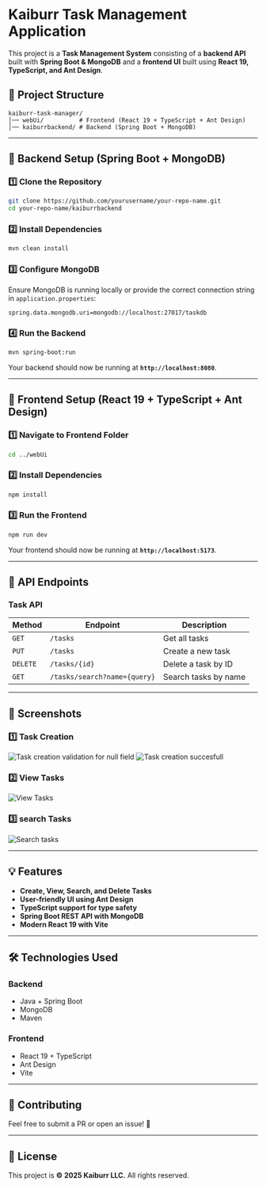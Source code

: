 # Kaiburr Task Management Application

This project is a **Task Management System** consisting of a **backend API** built with **Spring Boot & MongoDB** and a **frontend UI** built using **React 19, TypeScript, and Ant Design**.

## 📁 Project Structure

```
kaiburr-task-manager/
│── webUi/          # Frontend (React 19 + TypeScript + Ant Design)
│── kaiburrbackend/ # Backend (Spring Boot + MongoDB)
```

---

## 🚀 Backend Setup (Spring Boot + MongoDB)

### **1️⃣ Clone the Repository**
```sh
git clone https://github.com/yourusername/your-repo-name.git
cd your-repo-name/kaiburrbackend
```

### **2️⃣ Install Dependencies**
```sh
mvn clean install
```

### **3️⃣ Configure MongoDB**
Ensure MongoDB is running locally or provide the correct connection string in `application.properties`:
```properties
spring.data.mongodb.uri=mongodb://localhost:27017/taskdb
```

### **4️⃣ Run the Backend**
```sh
mvn spring-boot:run
```
Your backend should now be running at **`http://localhost:8080`**.

---

## 🎨 Frontend Setup (React 19 + TypeScript + Ant Design)

### **1️⃣ Navigate to Frontend Folder**
```sh
cd ../webUi
```

### **2️⃣ Install Dependencies**
```sh
npm install
```

### **3️⃣ Run the Frontend**
```sh
npm run dev
```
Your frontend should now be running at **`http://localhost:5173`**.

---

## 📌 API Endpoints

### **Task API**
| Method | Endpoint             | Description               |
|--------|----------------------|---------------------------|
| `GET`  | `/tasks`            | Get all tasks             |
| `PUT`  | `/tasks`            | Create a new task         |
| `DELETE` | `/tasks/{id}`     | Delete a task by ID       |
| `GET`  | `/tasks/search?name={query}` | Search tasks by name |

---

## 📸 Screenshots

### **1️⃣ Task Creation**
![Task creation validation for null field](https://github.com/user-attachments/assets/7dbd7b6d-6fd0-449a-b290-4ef025939253)
![Task creation succesfull](https://github.com/user-attachments/assets/7d9c7c3c-5107-491b-be30-4caed51b82f6)



### **2️⃣ View Tasks**

![View Tasks](https://github.com/user-attachments/assets/a5c9d624-eae5-46ea-863c-77a1ecc49c40)

### **3️⃣ search Tasks**

![Search tasks](https://github.com/user-attachments/assets/dfd5538b-053d-4756-95d4-54c6066600f7)

---

## 💡 Features
- **Create, View, Search, and Delete Tasks**
- **User-friendly UI using Ant Design**
- **TypeScript support for type safety**
- **Spring Boot REST API with MongoDB**
- **Modern React 19 with Vite**

---

## 🛠️ Technologies Used
### **Backend**
- Java + Spring Boot
- MongoDB
- Maven

### **Frontend**
- React 19 + TypeScript
- Ant Design
- Vite

---

## 🤝 Contributing
Feel free to submit a PR or open an issue! 🚀

---

## 📜 License
This project is **© 2025 Kaiburr LLC.** All rights reserved.

